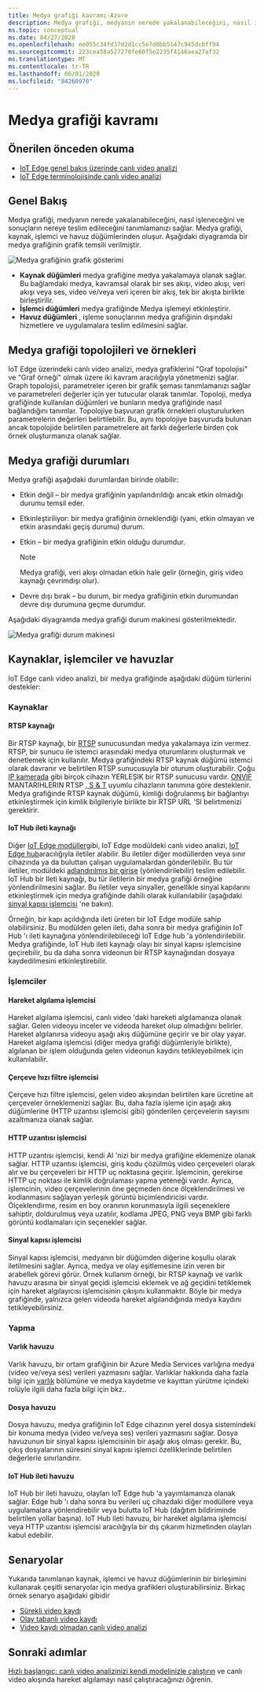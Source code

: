 ```yaml
---
title: Medya grafiği kavramı-Azure
description: Medya grafiği, medyanın nerede yakalanabileceğini, nasıl işleneceğini ve sonuçların nereye teslim edileceğini tanımlamanızı sağlar. Bu makale, medya grafiği kavramının ayrıntılı bir açıklamasını vermektedir.
ms.topic: conceptual
ms.date: 04/27/2020
ms.openlocfilehash: ee055c34fd37d2d1cc5e7d0bb5147c945dcbff94
ms.sourcegitcommit: 223cea58a527270fe60f5e2235f4146aea27af32
ms.translationtype: MT
ms.contentlocale: tr-TR
ms.lasthandoff: 06/01/2020
ms.locfileid: "84260970"
---
```

# <a name="media-graph-concept"></a>Medya grafiği kavramı

## <a name="suggested-pre-reading"></a>Önerilen önceden okuma

* [IoT Edge genel bakış üzerinde canlı video analizi](overview.md)
* [IoT Edge terminolojisinde canlı video analizi](terminology.md)

## <a name="overview"></a>Genel Bakış

Medya grafiği, medyanın nerede yakalanabileceğini, nasıl işleneceğini ve sonuçların nereye teslim edileceğini tanımlamanızı sağlar. Medya grafiği, kaynak, işlemci ve havuz düğümlerinden oluşur. Aşağıdaki diyagramda bir medya grafiğinin grafik temsili verilmiştir.   

![Medya grafiğinin grafik gösterimi](./media/media-graph/overview.png)


* **Kaynak düğümleri** medya grafiğine medya yakalamaya olanak sağlar. Bu bağlamdaki medya, kavramsal olarak bir ses akışı, video akışı, veri akışı veya ses, video ve/veya veri içeren bir akış, tek bir akışta birlikte birleştirilir.
* **İşlemci düğümleri** medya grafiğinde Medya işlemeyi etkinleştirir.
* **Havuz düğümleri** , işleme sonuçlarının medya grafiğinin dışındaki hizmetlere ve uygulamalara teslim edilmesini sağlar.

## <a name="media-graph-topologies-and-instances"></a>Medya grafiği topolojileri ve örnekleri 

IoT Edge üzerindeki canlı video analizi, medya grafiklerini "Graf topolojisi" ve "Graf örneği" olmak üzere iki kavram aracılığıyla yönetmenizi sağlar. Graph topolojisi, parametreler içeren bir grafik şeması tanımlamanızı sağlar ve parametreleri değerler için yer tutucular olarak tanımlar. Topoloji, medya grafiğinde kullanılan düğümleri ve bunların medya grafiğinde nasıl bağlandığını tanımlar. Topolojiye başvuran grafik örnekleri oluşturulurken parametrelerin değerleri belirtilebilir. Bu, aynı topolojiye başvuruda bulunan ancak topolojide belirtilen parametrelere ait farklı değerlerle birden çok örnek oluşturmanıza olanak sağlar. 

## <a name="media-graph-states"></a>Medya grafiği durumları  

Medya grafiği aşağıdaki durumlardan birinde olabilir:

* Etkin değil – bir medya grafiğinin yapılandırıldığı ancak etkin olmadığı durumu temsil eder.
* Etkinleştiriliyor: bir medya grafiğinin örneklendiği (yani, etkin olmayan ve etkin arasındaki geçiş durumu) durum.
* Etkin – bir medya grafiğinin etkin olduğu durumdur. 

    > [!NOTE]
    >  Medya grafiği, veri akışı olmadan etkin hale gelir (örneğin, giriş video kaynağı çevrimdışı olur).
* Devre dışı bırak – bu durum, bir medya grafiğinin etkin durumundan devre dışı durumuna geçme durumdur.

Aşağıdaki diyagramda medya grafiği durum makinesi gösterilmektedir.

![Medya grafiği durum makinesi](./media/media-graph/media-graph-state-machine.png)

## <a name="sources-processors-and-sinks"></a>Kaynaklar, işlemciler ve havuzlar  

IoT Edge canlı video analizi, bir medya grafiğinde aşağıdaki düğüm türlerini destekler:

### <a name="sources"></a>Kaynaklar 

#### <a name="rtsp-source"></a>RTSP kaynağı 

Bir RTSP kaynağı, bir [RTSP](https://tools.ietf.org/html/rfc2326) sunucusundan medya yakalamaya izin vermez. RTSP, bir sunucu ile istemci arasındaki medya oturumlarını oluşturmak ve denetlemek için kullanılır. Medya grafiğindeki RTSP kaynak düğümü istemci olarak davranır ve belirtilen RTSP sunucusuyla bir oturum oluşturabilir. Çoğu [IP kamerada](https://en.wikipedia.org/wiki/IP_camera) gibi birçok cihazın YERLEŞIK bir RTSP sunucusu vardır. [ONVIF](https://www.onvif.org/) MANTARIHLERIN RTSP [, S & T](https://www.onvif.org/wp-content/uploads/2019/12/ONVIF_Profile_Feature_overview_v2-3.pdf) uyumlu cihazların tanımına göre desteklenir. Medya grafiğinde RTSP kaynak düğümü, kimliği doğrulanmış bir bağlantıyı etkinleştirmek için kimlik bilgileriyle birlikte bir RTSP URL 'SI belirtmenizi gerektirir.

#### <a name="iot-hub-message-source"></a>IoT Hub ileti kaynağı 

Diğer [IoT Edge modüller](../../iot-edge/iot-edge-glossary.md#iot-edge-module)gibi, IoT Edge modüldeki canlı video analizi, [IoT Edge hub](../../iot-edge/iot-edge-glossary.md#iot-edge-hub)aracılığıyla iletiler alabilir. Bu iletiler diğer modüllerden veya sınır cihazında ya da buluttan çalışan uygulamalardan gönderilebilir. Bu tür iletiler, modüldeki [adlandırılmış bir girişe](../../iot-edge/module-composition.md#sink) (yönlendirilebilir) teslim edilebilir. IoT Hub bir Ileti kaynağı, bu tür iletilerin bir medya grafiği örneğine yönlendirilmesini sağlar. Bu iletiler veya sinyaller, genellikle sinyal kapılarını etkinleştirmek için medya grafiğinde dahili olarak kullanılabilir (aşağıdaki [sinyal kapısı işlemcisi](#signal-gate-processor) 'ne bakın). 

Örneğin, bir kapı açıldığında ileti üreten bir IoT Edge modüle sahip olabilirsiniz. Bu modülden gelen ileti, daha sonra bir medya grafiğinin IoT Hub 'ı ileti kaynağına yönlendirilebileceği IoT Edge hub 'a yönlendirilebilir. Medya grafiğinde, IoT Hub ileti kaynağı olayı bir sinyal kapısı işlemcisine geçirebilir, bu da daha sonra videonun bir RTSP kaynağından dosyaya kaydedilmesini etkinleştirebilir. 

### <a name="processors"></a>İşlemciler  

#### <a name="motion-detection-processor"></a>Hareket algılama işlemcisi 

Hareket algılama işlemcisi, canlı video 'daki hareketi algılamanıza olanak sağlar. Gelen videoyu inceler ve videoda hareket olup olmadığını belirler. Hareket algılanırsa videoyu aşağı akış düğümüne geçirir ve bir olay yayar. Hareket algılama işlemcisi (diğer medya grafiği düğümleriyle birlikte), algılanan bir işlem olduğunda gelen videonun kaydını tetikleyebilmek için kullanılabilir.

#### <a name="frame-rate-filter-processor"></a>Çerçeve hızı filtre işlemcisi  

Çerçeve hızı filtre işlemcisi, gelen video akışından belirtilen kare ücretine ait çerçeveler örneklemenizi sağlar. Bu, daha fazla işleme için aşağı akış düğümlerine (HTTP uzantısı işlemcisi gibi) gönderilen çerçevelerin sayısını azaltmanıza olanak sağlar.

#### <a name="http-extension-processor"></a>HTTP uzantısı işlemcisi 

HTTP uzantısı işlemcisi, kendi AI 'nizi bir medya grafiğine eklemenize olanak sağlar. HTTP uzantısı işlemcisi, giriş kodu çözülmüş video çerçeveleri olarak alır ve bu çerçeveleri bir HTTP uç noktasına geçirir. İşlemcinin, gerekirse HTTP uç noktası ile kimlik doğrulaması yapma yeteneği vardır. Ayrıca, işlemcinin, video çerçevelerinin öne geçmeden önce ölçeklendirilmesi ve kodlanmasını sağlayan yerleşik görüntü biçimlendiricisi vardır. Ölçeklendirme, resim en boy oranının korunmasıyla ilgili seçeneklere sahiptir, doldurulmuş veya uzatılır, kodlama JPEG, PNG veya BMP gibi farklı görüntü kodlamaları için seçenekler sağlar.

#### <a name="signal-gate-processor"></a>Sinyal kapısı işlemcisi  

Sinyal kapısı işlemcisi, medyanın bir düğümden diğerine koşullu olarak iletilmesini sağlar. Ayrıca, medya ve olay eşitlemesine izin veren bir arabellek görevi görür. Örnek kullanım örneği, bir RTSP kaynağı ve varlık havuzu arasına bir sinyal geçidi işlemcisi eklemek ve ağ geçidini tetiklemek için hareket algılayıcısı işlemcisinin çıkışını kullanmaktır. Böyle bir medya grafiğinde, yalnızca gelen videoda hareket algılandığında medya kaydını tetikleyebilirsiniz. 

### <a name="sinks"></a>Yapma  

#### <a name="asset-sink"></a>Varlık havuzu  

Varlık havuzu, bir ortam grafiğinin bir Azure Media Services varlığına medya (video ve/veya ses) verileri yazmasını sağlar. Varlıklar hakkında daha fazla bilgi için [varlık](terminology.md#asset) bölümüne ve medya kaydetme ve kayıttan yürütme içindeki rolüyle ilgili daha fazla bilgi için bkz..  

#### <a name="file-sink"></a>Dosya havuzu  

Dosya havuzu, medya grafiğinin IoT Edge cihazının yerel dosya sistemindeki bir konuma medya (video ve/veya ses) verileri yazmasını sağlar. Dosya havuzunun bir sinyal kapısı işlemcisinin bir aşağı akış olması gerekir. Bu, çıkış dosyalarının süresini sinyal kapısı işlemci özelliklerinde belirtilen değerlerle sınırlandırır.

#### <a name="iot-hub-message-sink"></a>IoT Hub ileti havuzu  

IoT Hub bir ileti havuzu, olayları IoT Edge hub 'a yayımlamanıza olanak sağlar. Edge hub 'ı daha sonra bu verileri uç cihazdaki diğer modüllere veya uygulamalara yönlendirebilir veya bulutta IoT Hub (dağıtım bildiriminde belirtilen yollar başına). IoT Hub ileti havuzu, bir hareket algılama işlemcisi veya HTTP uzantısı işlemcisi aracılığıyla bir dış çıkarım hizmetinden olayları kabul edebilir.

## <a name="scenarios"></a>Senaryolar

Yukarıda tanımlanan kaynak, işlemci ve havuz düğümlerinin bir birleşimini kullanarak çeşitli senaryolar için medya grafikleri oluşturabilirsiniz. Birkaç örnek senaryo aşağıdaki gibidir

* [Sürekli video kaydı](continuous-video-recording-concept.md)
* [Olay tabanlı video kaydı](event-based-video-recording-concept.md)
* [Video kaydı olmadan canlı video analizi](analyze-live-video-concept.md)

## <a name="next-steps"></a>Sonraki adımlar

[Hızlı başlangıç: canlı video analizinizi kendi modelinizle çalıştırın](use-your-model-quickstart.md) ve canlı video akışında hareket algılamayı nasıl çalıştıracağınızı öğrenin.
